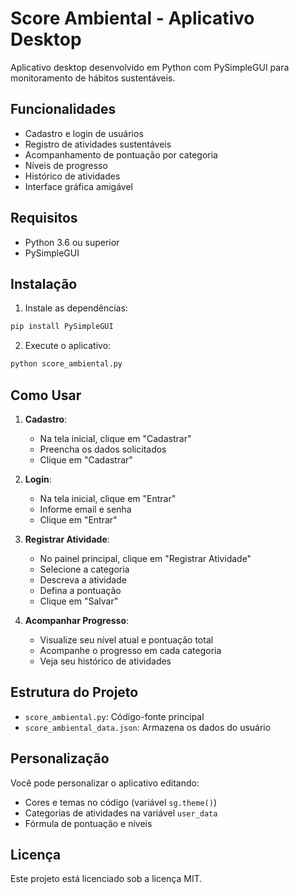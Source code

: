 # Score Ambiental - Aplicativo Desktop

Aplicativo desktop desenvolvido em Python com PySimpleGUI para monitoramento de hábitos sustentáveis.

## Funcionalidades

- Cadastro e login de usuários
- Registro de atividades sustentáveis
- Acompanhamento de pontuação por categoria
- Níveis de progresso
- Histórico de atividades
- Interface gráfica amigável

## Requisitos

- Python 3.6 ou superior
- PySimpleGUI

## Instalação

1. Instale as dependências:

```bash
pip install PySimpleGUI
```

2. Execute o aplicativo:

```bash
python score_ambiental.py
```

## Como Usar

1. **Cadastro**:
   - Na tela inicial, clique em "Cadastrar"
   - Preencha os dados solicitados
   - Clique em "Cadastrar"

2. **Login**:
   - Na tela inicial, clique em "Entrar"
   - Informe email e senha
   - Clique em "Entrar"

3. **Registrar Atividade**:
   - No painel principal, clique em "Registrar Atividade"
   - Selecione a categoria
   - Descreva a atividade
   - Defina a pontuação
   - Clique em "Salvar"

4. **Acompanhar Progresso**:
   - Visualize seu nível atual e pontuação total
   - Acompanhe o progresso em cada categoria
   - Veja seu histórico de atividades

## Estrutura do Projeto

- `score_ambiental.py`: Código-fonte principal
- `score_ambiental_data.json`: Armazena os dados do usuário

## Personalização

Você pode personalizar o aplicativo editando:

- Cores e temas no código (variável `sg.theme()`)
- Categorias de atividades na variável `user_data`
- Fórmula de pontuação e níveis

## Licença

Este projeto está licenciado sob a licença MIT.
